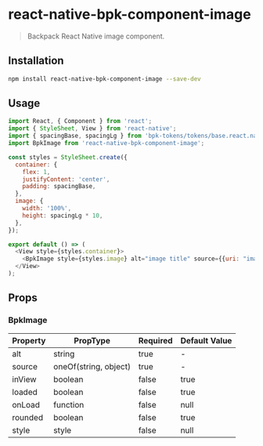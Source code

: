 # react-native-bpk-component-image

> Backpack React Native image component.

## Installation

```sh
npm install react-native-bpk-component-image --save-dev
```

## Usage

```js
import React, { Component } from 'react';
import { StyleSheet, View } from 'react-native';
import { spacingBase, spacingLg } from 'bpk-tokens/tokens/base.react.native';
import BpkImage from 'react-native-bpk-component-image';

const styles = StyleSheet.create({
  container: {
    flex: 1,
    justifyContent: 'center',
    padding: spacingBase,
  },
  image: {
    width: '100%',
    height: spacingLg * 10,
  },
});

export default () => (
  <View style={styles.container}>
    <BpkImage style={styles.image} alt="image title" source={{uri: "imageUri"}} />
  </View>
);
```

## Props

### BpkImage

| Property | PropType              | Required  | Default Value |
| -------- | --------------------- | --------- | ------------- |
| alt      | string                | true      | -             |
| source   | oneOf(string, object) | true      | -             |
| inView   | boolean               | false     | true          |
| loaded   | boolean               | false     | true          |
| onLoad   | function              | false     | null          |
| rounded  | boolean               | false     | true          |
| style    | style                 | false     | null          |
